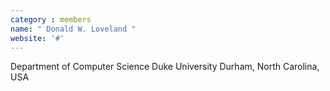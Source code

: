 ```yaml
---
category : members
name: " Donald W. Loveland " 
website: '#'
---
```

Department of Computer Science
Duke University
Durham, North Carolina, USA

